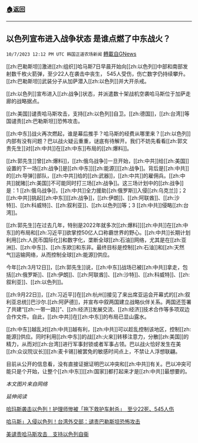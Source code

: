 ###  [:house:返回](README.md)
---


## 以色列宣布进入战争状态 是谁点燃了中东战火？
`10/7/2023 12:12 PM UTC 韩国正道农场新闻` [轉載自GNews](https://gnews.org/articles/1798788)

[[zh:巴勒斯坦]]激进[[zh:组织]]哈马斯7日早晨开始向[[zh:以色列]]中部和南部发射数千枚火箭弹，至少22人在袭击中丧生， 545人受伤，伤亡数字仍持续攀升。[[zh:巴勒斯坦]]武装分子从加萨潜入[[zh:以色列]]并大开杀戒。

[[zh:以色列]]宣布进入[[zh:战争]]状态，并派遣数十架战机空袭哈马斯位于加萨走廊的战略据点。

[[zh:美国]]谴责哈马斯攻击，支持[[zh:以色列]]自卫。[[zh:德国]]，[[zh:台湾]]等国谴责[[zh:巴勒斯坦]]恐怖攻击。

[[zh:中东]]战火再次燃起，谁是幕后推手？哈马斯的经费从哪里来？[[zh:以色列]]内部有没有问题？巴以战火疑云重重，谜底有待解开。我们不妨先看看[[zh:郭文贵先生]]对[[zh:中共]]在[[zh:中东]]布局的[[zh:爆料]]。

[[zh:郭先生]]曾[[zh:爆料]]，[[zh:俄乌战争]]一旦开始，[[zh:中共]]给[[zh:美国]]设置的下一场[[zh:战争]]是[[zh:中东]][[zh:能源]][[zh:战争]]。背后是[[zh:中共]]的[[zh:导弹]]部队，[[zh:中共]]给的[[zh:武器]]，[[zh:中共]]的雇佣兵。[[zh:中共]]就赌[[zh:美国]]不可能同时打三场[[zh:战争]]。这三场计划中的[[zh:战争]]是：1 [[zh:俄乌战争]]，[[zh:中共]]全力援助[[zh:俄罗斯]]入侵[[zh:乌克兰]]；2 [[zh:中共]]挑起[[zh:中东]][[zh:战争]]，[[zh:伊朗]]、[[zh:阿联酋]]、[[zh:沙特]]、[[zh:科威特]]、[[zh:叙利亚]]、[[zh:以色列]]等；3 [[zh:中共]]侵略[[zh:台湾]]。

[[zh:郭先生]]在过去几年，特别是2022年就多次[[zh:爆料]][[zh:中共]]在[[zh:中东]]的布局和[[zh:习近平]]欲掌控50亿人口称霸世界的野心。[[zh:中共]]长期计划利用[[zh:人民币国际化]]和数字化，垄断全球[[zh:石油]]网络，尤其是在[[zh:亚洲]]、[[zh:中东]]、[[zh:东欧]]和东非。最终目标是控制[[zh:石油]]和[[zh:天然气]]运输网络，从而控制全球[[zh:能源]]供应。

今年[[zh:3月12日]]，[[zh:郭先生]]说，[[zh:中东]]战场已被[[zh:中共]]拿走，包括[[zh:俄罗斯]]、[[zh:伊朗]]、[[zh:阿联酋]]、[[zh:沙特]]、[[zh:科威特]]、[[zh:叙利亚]]、[[zh:以色列]]。

[[zh:9月22日]]，[[zh:习近平]]在[[zh:杭州]]接见了来出席亚运会开幕式的[[zh:叙利亚总统]]巴沙尔.[[zh:阿萨德]]，并宣布中叙两国建立战略伙伴关系。两国还签署了共建“[[zh:一带一路]]”、[[zh:经济]]发展交流、[[zh:经济]]技术合作等多项双边合作文件。自此，[[zh:中共]]在[[zh:中东]]的布局已显山露水。

[[zh:中东]]越乱对[[zh:中共]]越有利，[[zh:中共]]可以趁乱控制该地区，控制[[zh:能源]]供应。同时利用[[zh:中东]]的战[[zh:火来]]转移注意力，分散[[zh:美国]]的精力，从而对[[zh:台湾]]进行军事封锁或者军事占领。巴以战火恰好发生在美[[zh:众议院议长]][[zh:麦卡锡]]被罢免的敏感时间点上，不禁让人浮想联翩。

目前从公开的信息看，没有直接证据证明巴以冲突和[[zh:中共]]有关。巴以冲突可能只是个开始，让整个[[zh:中东]][[zh:国家]]都打起来才是[[zh:中共]]最想要的。

  *本文图片来自网络*

*延伸阅读*

[哈玛斯袭击以色列！护理师惨被「拖下救护车射杀」　至少22死、545人伤](https://www.setn.com/News.aspx?NewsID=1364393)


[哈马斯」入侵以色列！台湾外交部：谴责巴勒斯坦恐怖攻击](https://gnews.org/m/1798597)


[美谴责哈马斯攻击　支持以色列自衞](https://gnews.org/m/1798177)
